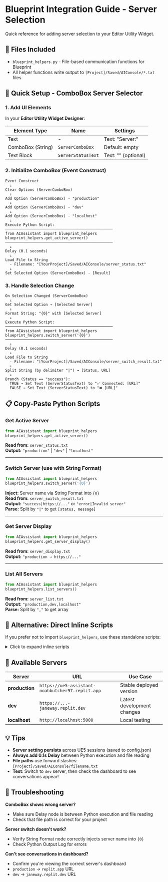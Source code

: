 # Blueprint Integration Guide - Server Selection

Quick reference for adding server selection to your Editor Utility Widget.

## 📁 Files Included

- `blueprint_helpers.py` - File-based communication functions for Blueprint
- All helper functions write output to `[Project]/Saved/AIConsole/*.txt` files

## 🎯 Quick Setup - ComboBox Server Selector

### 1. Add UI Elements

In your **Editor Utility Widget Designer**:

| Element Type | Name | Settings |
|-------------|------|----------|
| Text | - | Text: "Server:" |
| ComboBox (String) | `ServerComboBox` | Default: empty |
| Text Block | `ServerStatusText` | Text: "" (optional) |

### 2. Initialize ComboBox (Event Construct)

```
Event Construct
  ↓
Clear Options (ServerComboBox)
  ↓
Add Option (ServerComboBox) - "production"
  ↓
Add Option (ServerComboBox) - "dev"  
  ↓
Add Option (ServerComboBox) - "localhost"
  ↓
Execute Python Script:
────────────────────────────────────────────────
from AIAssistant import blueprint_helpers
blueprint_helpers.get_active_server()
────────────────────────────────────────────────
  ↓
Delay (0.1 seconds)
  ↓
Load File to String
  - Filename: "[YourProject]/Saved/AIConsole/server_status.txt"
  ↓
Set Selected Option (ServerComboBox) - [Result]
```

### 3. Handle Selection Change

```
On Selection Changed (ServerComboBox)
  ↓
Get Selected Option → [Selected Server]
  ↓
Format String: "{0}" with [Selected Server]
  ↓
Execute Python Script:
────────────────────────────────────────────────
from AIAssistant import blueprint_helpers
blueprint_helpers.switch_server('{0}')
────────────────────────────────────────────────
  ↓
Delay (0.1 seconds)
  ↓
Load File to String
  - Filename: "[YourProject]/Saved/AIConsole/server_switch_result.txt"
  ↓
Split String (by delimiter "|") → [Status, URL]
  ↓
Branch (Status == "success"):
  TRUE → Set Text (ServerStatusText) to "✅ Connected: [URL]"
  FALSE → Set Text (ServerStatusText) to "❌ [URL]"
```

## 📋 Copy-Paste Python Scripts

### Get Active Server
```python
from AIAssistant import blueprint_helpers
blueprint_helpers.get_active_server()
```
**Read from:** `server_status.txt`  
**Output:** `"production"` | `"dev"` | `"localhost"`

---

### Switch Server (use with String Format)
```python
from AIAssistant import blueprint_helpers
blueprint_helpers.switch_server('{0}')
```
**Inject:** Server name via String Format into `{0}`  
**Read from:** `server_switch_result.txt`  
**Output:** `"success|https://..."` or `"error|Invalid server"`  
**Parse:** Split by `"|"` to get `[status, message]`

---

### Get Server Display
```python
from AIAssistant import blueprint_helpers
blueprint_helpers.get_server_display()
```
**Read from:** `server_display.txt`  
**Output:** `"production → https://..."`

---

### List All Servers
```python
from AIAssistant import blueprint_helpers
blueprint_helpers.list_servers()
```
**Read from:** `server_list.txt`  
**Output:** `"production,dev,localhost"`  
**Parse:** Split by `","` to get array

## 🔄 Alternative: Direct Inline Scripts

If you prefer not to import `blueprint_helpers`, use these standalone scripts:

<details>
<summary>Click to expand inline scripts</summary>

### Get Active Server (Inline)
```python
from AIAssistant import config
import unreal
from pathlib import Path

cfg = config.get_config()
active = cfg.get_active_server()

output_path = Path(unreal.Paths.project_saved_dir()) / "AIConsole" / "server_status.txt"
output_path.parent.mkdir(parents=True, exist_ok=True)
output_path.write_text(active, encoding='utf-8')
```

### Switch Server (Inline)
```python
from AIAssistant import config
import unreal
from pathlib import Path

selected = '{0}'  # Inject via String Format
cfg = config.get_config()
success = cfg.switch_server(selected)

output_path = Path(unreal.Paths.project_saved_dir()) / "AIConsole" / "server_switch_result.txt"
output_path.parent.mkdir(parents=True, exist_ok=True)

if success:
    result = f"success|{cfg.api_url}"
else:
    result = f"error|Invalid server: {selected}"

output_path.write_text(result, encoding='utf-8')
```

### Get Server Display (Inline)
```python
from AIAssistant import config
import unreal
from pathlib import Path

cfg = config.get_config()
active = cfg.get_active_server()
url = cfg.api_url
status = f"{active} → {url}"

output_path = Path(unreal.Paths.project_saved_dir()) / "AIConsole" / "server_display.txt"
output_path.parent.mkdir(parents=True, exist_ok=True)
output_path.write_text(status, encoding='utf-8')
```

</details>

## 📍 Available Servers

| Server | URL | Use Case |
|--------|-----|----------|
| **production** | `https://ue5-assistant-noahbutcher97.replit.app` | Stable deployed version |
| **dev** | `https://...-janeway.replit.dev` | Latest development changes |
| **localhost** | `http://localhost:5000` | Local testing |

## 💡 Tips

- **Server setting persists** across UE5 sessions (saved to config.json)
- **Always add 0.1s Delay** between Python execution and file reading
- **File paths** use forward slashes: `[Project]/Saved/AIConsole/filename.txt`
- **Test**: Switch to `dev` server, then check the dashboard to see conversations appear!

## 🐛 Troubleshooting

**ComboBox shows wrong server?**
- Make sure Delay node is between Python execution and file reading
- Check that file path is correct for your project

**Server switch doesn't work?**
- Verify String Format node correctly injects server name into `{0}`
- Check Python Output Log for errors

**Can't see conversations in dashboard?**
- Confirm you're viewing the correct server's dashboard
- `production` → `replit.app` URL
- `dev` → `janeway.replit.dev` URL
